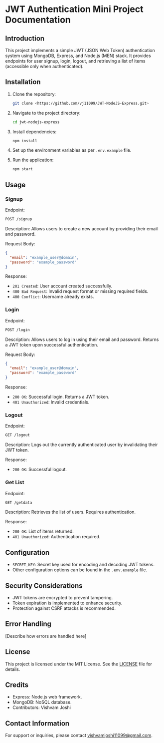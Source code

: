 # JWT Authentication Mini Project Documentation

## Introduction

This project implements a simple JWT (JSON Web Token) authentication system using MongoDB, Express, and Node.js (MEN) stack. It provides endpoints for user signup, login, logout, and retrieving a list of items (accessible only when authenticated).

## Installation

1. Clone the repository:

   ```bash
   git clone <https://github.com/vj11099/JWT-NodeJS-Express.git>
   ```

2. Navigate to the project directory:

   ```bash
   cd jwt-nodejs-express
   ```

3. Install dependencies:

   ```bash
   npm install
   ```

4. Set up the environment variables as per `.env.example` file.

5. Run the application:

   ```bash
   npm start
   ```

## Usage

### Signup

Endpoint:

```bash
POST /signup
```

Description:
Allows users to create a new account by providing their email and password.

Request Body:

```json
{
  "email": "example_user@domain",
  "password": "example_password"
}
```

Response:
- `201 Created`: User account created successfully.
- `400 Bad Request`: Invalid request format or missing required fields.
- `400 Conflict`: Username already exists.

### Login

Endpoint:

```bash
POST /login
```

Description:
Allows users to log in using their email and password. Returns a JWT token upon successful authentication.

Request Body:

```json
{
  "email": "example_user@domain",
  "password": "example_password"
}
```

Response:
- `200 OK`: Successful login. Returns a JWT token.
- `401 Unauthorized`: Invalid credentials.

### Logout

Endpoint:

```bash
GET /logout
```

Description:
Logs out the currently authenticated user by invalidating their JWT token.

Response:
- `200 OK`: Successful logout.

### Get List

Endpoint:

```bash
GET /getdata
```

Description:
Retrieves the list of users. Requires authentication.

Response:
- `200 OK`: List of items returned.
- `401 Unauthorized`: Authentication required.

## Configuration

- `SECRET_KEY`: Secret key used for encoding and decoding JWT tokens.
- Other configuration options can be found in the `.env.example` file.

## Security Considerations

- JWT tokens are encrypted to prevent tampering.
- Token expiration is implemented to enhance security.
- Protection against CSRF attacks is recommended.

## Error Handling

[Describe how errors are handled here]

## License

This project is licensed under the MIT License. See the [LICENSE](LICENSE) file for details.

## Credits

- Express: Node.js web framework.
- MongoDB: NoSQL database.
- Contributors: Vishvam Joshi

## Contact Information

For support or inquiries, please contact vishvamjoshi11099@gmail.com.
```
